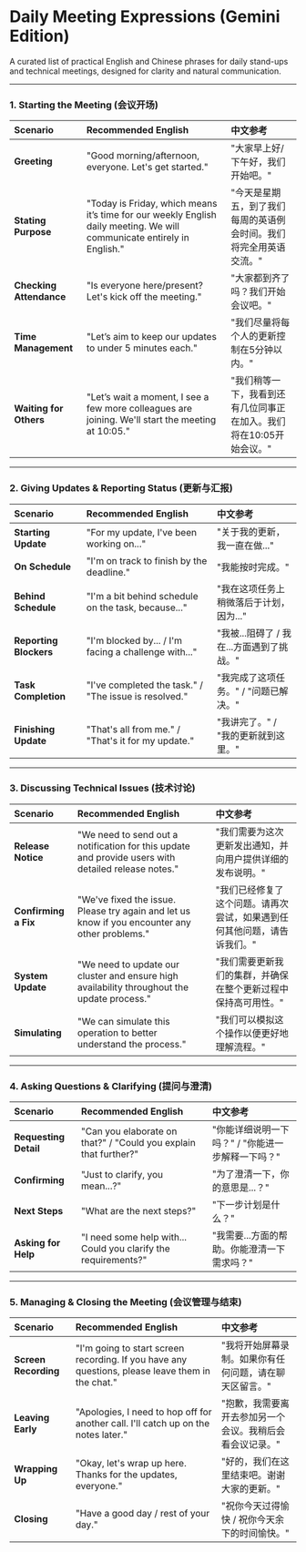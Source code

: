 # Daily Meeting Expressions (Gemini Edition)

A curated list of practical English and Chinese phrases for daily stand-ups and technical meetings, designed for clarity and natural communication.

---

### **1. Starting the Meeting (会议开场)**

| Scenario | Recommended English | 中文参考 |
| :--- | :--- | :--- |
| **Greeting** | "Good morning/afternoon, everyone. Let's get started." | "大家早上好/下午好，我们开始吧。" |
| **Stating Purpose** | "Today is Friday, which means it’s time for our weekly English daily meeting. We will communicate entirely in English." | "今天是星期五，到了我们每周的英语例会时间。我们将完全用英语交流。" |
| **Checking Attendance**| "Is everyone here/present? Let's kick off the meeting." | "大家都到齐了吗？我们开始会议吧。" |
| **Time Management** | "Let’s aim to keep our updates to under 5 minutes each." | "我们尽量将每个人的更新控制在5分钟以内。" |
| **Waiting for Others**| "Let’s wait a moment, I see a few more colleagues are joining. We'll start the meeting at 10:05." | "我们稍等一下，我看到还有几位同事正在加入。我们将在10:05开始会议。" |

---

### **2. Giving Updates & Reporting Status (更新与汇报)**

| Scenario | Recommended English | 中文参考 |
| :--- | :--- | :--- |
| **Starting Update** | "For my update, I've been working on..." | "关于我的更新，我一直在做..." |
| **On Schedule** | "I'm on track to finish by the deadline." | "我能按时完成。" |
| **Behind Schedule** | "I'm a bit behind schedule on the task, because..." | "我在这项任务上稍微落后于计划，因为..." |
| **Reporting Blockers**| "I'm blocked by... / I'm facing a challenge with..." | "我被...阻碍了 / 我在...方面遇到了挑战。" |
| **Task Completion** | "I've completed the task." / "The issue is resolved." | "我完成了这项任务。" / "问题已解决。" |
| **Finishing Update** | "That's all from me." / "That's it for my update." | "我讲完了。" / "我的更新就到这里。" |

---

### **3. Discussing Technical Issues (技术讨论)**

| Scenario | Recommended English | 中文参考 |
| :--- | :--- | :--- |
| **Release Notice** | "We need to send out a notification for this update and provide users with detailed release notes." | "我们需要为这次更新发出通知，并向用户提供详细的发布说明。" |
| **Confirming a Fix** | "We've fixed the issue. Please try again and let us know if you encounter any other problems." | "我们已经修复了这个问题。请再次尝试，如果遇到任何其他问题，请告诉我们。" |
| **System Update** | "We need to update our cluster and ensure high availability throughout the update process." | "我们需要更新我们的集群，并确保在整个更新过程中保持高可用性。" |
| **Simulating** | "We can simulate this operation to better understand the process." | "我们可以模拟这个操作以便更好地理解流程。" |

---

### **4. Asking Questions & Clarifying (提问与澄清)**

| Scenario | Recommended English | 中文参考 |
| :--- | :--- | :--- |
| **Requesting Detail**| "Can you elaborate on that?" / "Could you explain that further?" | "你能详细说明一下吗？" / "你能进一步解释一下吗？" |
| **Confirming** | "Just to clarify, you mean...?" | "为了澄清一下，你的意思是...？" |
| **Next Steps** | "What are the next steps?" | "下一步计划是什么？" |
| **Asking for Help** | "I need some help with... Could you clarify the requirements?" | "我需要...方面的帮助。你能澄清一下需求吗？" |

---

### **5. Managing & Closing the Meeting (会议管理与结束)**

| Scenario | Recommended English | 中文参考 |
| :--- | :--- | :--- |
| **Screen Recording**| "I'm going to start screen recording. If you have any questions, please leave them in the chat." | "我将开始屏幕录制。如果你有任何问题，请在聊天区留言。" |
| **Leaving Early** | "Apologies, I need to hop off for another call. I'll catch up on the notes later." | "抱歉，我需要离开去参加另一个会议。我稍后会看会议记录。" |
| **Wrapping Up** | "Okay, let's wrap up here. Thanks for the updates, everyone." | "好的，我们在这里结束吧。谢谢大家的更新。" |
| **Closing** | "Have a good day / rest of your day." | "祝你今天过得愉快 / 祝你今天余下的时间愉快。" |

